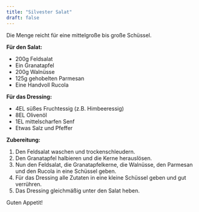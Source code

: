 ```yaml
---
title: "Silvester Salat"
draft: false
---
```


Die Menge reicht für eine mittelgroße bis große Schüssel.

**Für den Salat:**
- 200g Feldsalat
- Ein Granatapfel
- 200g Walnüsse
- 125g gehobelten Parmesan
- Eine Handvoll Rucola

**Für das Dressing:**
- 4EL süßes Fruchtessig (z.B. Himbeeressig)
- 8EL Olivenöl
- 1EL mittelscharfen Senf
- Etwas Salz und Pfeffer

**Zubereitung:**
1. Den Feldsalat waschen und trockenschleudern.
2. Den Granatapfel halbieren und die Kerne herauslösen.
3. Nun den Feldsalat, die Granatapfelkerne, die Walnüsse, den Parmesan und den Rucola in eine Schüssel geben.
4. Für das Dressing alle Zutaten in eine kleine Schüssel geben und gut verrühren.
5. Das Dressing gleichmäßig unter den Salat heben.

Guten Appetit!